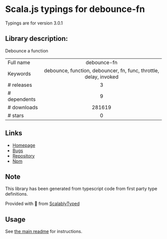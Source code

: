 
# Scala.js typings for debounce-fn

Typings are for version 3.0.1

## Library description:
Debounce a function

|                    |                 |
| ------------------ | :-------------: |
| Full name          | debounce-fn |
| Keywords           | debounce, function, debouncer, fn, func, throttle, delay, invoked |
| # releases         | 3 |
| # dependents       | 9 |
| # downloads        | 281619 |
| # stars            | 0 |

## Links
- [Homepage](https://github.com/sindresorhus/debounce-fn#readme)
- [Bugs](https://github.com/sindresorhus/debounce-fn/issues)
- [Repository](https://github.com/sindresorhus/debounce-fn)
- [Npm](https://www.npmjs.com/package/debounce-fn)
    


## Note
This library has been generated from typescript code from first party type definitions.

Provided with :purple_heart: from [ScalablyTyped](https://github.com/oyvindberg/ScalablyTyped)

## Usage
See [the main readme](../../readme.md) for instructions.


